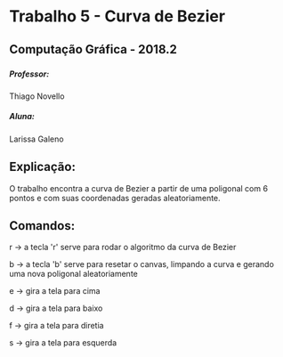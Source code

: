 <h1> Trabalho 5 - Curva de Bezier</h1>

<h2> Computação Gráfica - 2018.2 <h3>

<h5> Professor: </h5> Thiago Novello 

<h5> Aluna: </h5> Larissa Galeno 


<h2> Explicação: </h2>

<p> O trabalho encontra a curva de Bezier a partir de uma poligonal com 6 pontos e com suas coordenadas geradas aleatoriamente.</p>


<h2>Comandos: </h3>

<p> r -> a tecla 'r' serve para rodar o algoritmo da curva de Bezier </p>
<p> b -> a tecla 'b' serve para resetar o canvas, limpando a curva e gerando uma nova poligonal aleatoriamente </p>
<p> e -> gira a tela para cima </p>
<p> d -> gira a tela para baixo </p>
<p> f -> gira a tela para diretia </p>
<p> s -> gira a tela para esquerda </p>